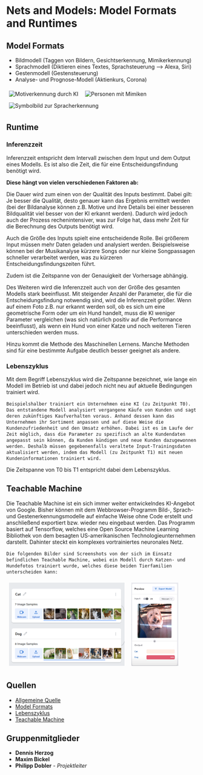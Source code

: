 # Nets and Models: Model Formats and Runtimes

## Model Formats

* Bildmodell (Taggen von Bildern, Gesichtserkennung, Mimikerkennung)
* Sprachmodell (Diktieren eines Textes, Sprachsteuerung --> Alexa, Siri)
* Gestenmodell (Gestensteuerung)
* Analyse- und Prognose-Modell (Aktienkurs, Corona)

<style>img { margin: 0.5em; }</style>

<img src="https://cv-tricks.com/wp-content/uploads/2016/12/AAEAAQAAAAAAAAi-AAAAJDhhMGQwNGY2LTRiNzYtNDcwOC04YTU1LWI4ZmQ1NDVkOTZhZg.jpg" alt="Motiverkennung durch KI" height="180px"/>

<img src="https://img.morgenpost.de/img/politik/crop206568409/13326050-w820-cv16_9-q85/artboard-7-1024x686-5e3f7c30-2e2e-4a2e-83f4-3257a5224c64.jpg" alt="Personen mit Mimiken" height="180px"/>

<img src="https://directivosygerentes.es/wp-content/uploads/2019/11/Imagen-Post-Blog-Tecnolog%C3%ADas-de-reconocimiento-de-voz-640x387.jpg" alt="Symbolbild zur Spracherkennung" width="300px" height="180px"/>

## Runtime
### Inferenzzeit

Inferenzzeit entspricht dem Intervall zwischen dem Input und dem Output eines Modells. Es ist also die Zeit, die für eine Entscheidungsfindung benötigt wird.

**Diese hängt von vielen verschiedenen Faktoren ab:**

Die Dauer wird zum einen von der Qualität des Inputs bestimmt. Dabei gilt: Je besser die Qualität, desto genauer kann das Ergebnis ermittelt werden (bei der Bildanalyse können z.B. Motive und ihre Details bei einer besseren Bildqualität viel besser von der KI erkannt werden). Dadurch wird jedoch auch der Prozess rechenintensiver, was zur Folge hat, dass mehr Zeit für die Berechnung des Outputs benötigt wird.

Auch die Größe des Inputs spielt eine entscheidende Rolle. Bei größerem Input müssen mehr Daten geladen und analysiert werden. Beispielsweise können bei der Musikanalyse kürzere Songs oder nur kleine Songpassagen schneller verarbeitet werden, was zu kürzeren Entscheidungsfindungszeiten führt.

Zudem ist die Zeitspanne von der Genauigkeit der Vorhersage abhängig.

Des Weiteren wird die Inferenzzeit auch von der Größe des gesamten Modells stark beeinflusst. Mit steigender Anzahl der Parameter, die für die Entscheidungsfindung notwendig sind, wird die Inferenzzeit größer. Wenn auf einem Foto z.B. nur erkannt werden soll, ob es sich um eine geometrische Form oder um ein Hund handelt, muss die KI weniger Parameter vergleichen (was sich natürlich positiv auf die Performance beeinflusst), als wenn ein Hund von einer Katze und noch weiteren Tieren unterschieden werden muss.

Hinzu kommt die Methode des Maschinellen Lernens. Manche Methoden sind für eine bestimmte Aufgabe deutlich besser geeignet als andere.

### Lebenszyklus

Mit dem Begriff Lebenszyklus wird die Zeitspanne bezeichnet, wie lange ein Modell im Betrieb ist und dabei jedoch nicht neu auf aktuelle Bedingungen trainiert wird.
```
Beispielshalber trainiert ein Unternehmen eine KI (zu Zeitpunkt T0). Das entstandene Modell analysiert vergangene Käufe von Kunden und sagt deren zukünftiges Kaufverhalten voraus. Anhand dessen kann das Unternehmen ihr Sortiment anpassen und auf diese Weise die Kundenzufriedenheit und den Umsatz erhöhen. Dabei ist es im Laufe der Zeit möglich, dass die Parameter zu spezifisch an alte Kundendaten angepasst sein können, da Kunden kündigen und neue Kunden dazugewonnen werden. Deshalb müssen gegebenenfalls veraltete Input-Trainingsdaten aktualisiert werden, indem das Modell (zu Zeitpunkt T1) mit neuen Kundeninformationen trainiert wird.
```
Die Zeitspanne von T0 bis T1 entspricht dabei dem Lebenszyklus.

## Teachable Machine
Die Teachable Machine ist ein sich immer weiter entwickelndes KI-Angebot von Google. Bisher können mit dem Webbrowser-Programm Bild-, Sprach- und Gestenerkennungsmodelle auf einfache Weise ohne Code erstellt und anschließend exportiert bzw. wieder neu eingebaut werden. Das Programm basiert auf Tensorflow, welches eine Open Source Machine Learning Bibliothek von dem besagten US-amerikanischen Technologieunternehmen darstellt. Dahinter steckt ein komplexes vortrainiertes neuronales Netz.

```
Die folgenden Bilder sind Screenshots von der sich im Einsatz befindlichen Teachable Machine, wobei ein Modell durch Katzen- und Hundefotos trainiert wurde, welches diese beiden Tierfamilien unterscheiden kann:
```

<img src="images/Teachable-Machine.png" alt="TM: Katzen- und Hunde-Input" height="220px"/>
<img src="images/Teachable-Machine_2.png" alt="TM: Output-Test" height="220px"/>

## Quellen
* [Allgemeine Quelle](https://course.elementsofai.com/de/)
* [Model Formats](https://de.wikipedia.org/wiki/K%C3%BCnstliche_Intelligenz#Anwendungen)
* [Lebenszyklus](https://www.industry-of-things.de/amp/analytics--der-lebenszyklus-von-modellen-a-714816/)
* [Teachable Machine](https://teachablemachine.withgoogle.com/)

## Gruppenmitglieder

* **Dennis Herzog**
* **Maxim Bickel**
* **Philipp Dobler** - *Projektleiter*